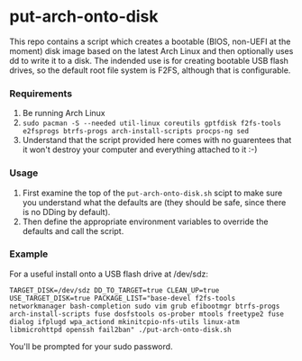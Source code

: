 # put-arch-onto-disk

This repo contains a script which creates a bootable (BIOS, non-UEFI at the moment) disk image based on the latest Arch Linux and then optionally uses dd to write it to a disk. The indended use is for creating bootable USB flash drives, so the default root file system is F2FS, although that is configurable.

### Requirements
1. Be running Arch Linux
1. `sudo pacman -S --needed util-linux coreutils gptfdisk f2fs-tools e2fsprogs btrfs-progs arch-install-scripts procps-ng sed`
1. Understand that the script provided here comes with no guarentees that it won't destroy your computer and everything attached to it :-)

### Usage

1. First examine the top of the `put-arch-onto-disk.sh` scipt to make sure you understand what the defaults are (they should be safe, since there is no DDing by default).
1. Then define the appropriate environment variables to override the defaults and call the script.

### Example

For a useful install onto a USB flash drive at /dev/sdz:
```
TARGET_DISK=/dev/sdz DD_TO_TARGET=true CLEAN_UP=true USE_TARGET_DISK=true PACKAGE_LIST="base-devel f2fs-tools networkmanager bash-completion sudo vim grub efibootmgr btrfs-progs arch-install-scripts fuse dosfstools os-prober mtools freetype2 fuse dialog ifplugd wpa_actiond mkinitcpio-nfs-utils linux-atm libmicrohttpd openssh fail2ban" ./put-arch-onto-disk.sh
```
You'll be prompted for your sudo password.
